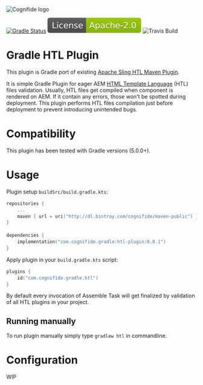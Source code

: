 ![Cognifide logo](http://cognifide.github.io/images/cognifide-logo.png)

[![Gradle Status](https://gradleupdate.appspot.com/Cognifide/gradle-aem-plugin/status.svg?random=123)](https://gradleupdate.appspot.com/Cognifide/gradle-aem-plugin/status)
[![Apache License, Version 2.0, January 2004](docs/apache-license-badge.svg)](http://www.apache.org/licenses/)
![Travis Build](https://travis-ci.org/Cognifide/gradle-aem-plugin.svg?branch=develop)

# Gradle HTL Plugin

This plugin is Gradle port of existing [Apache Sling HTL Maven Plugin](https://github.com/apache/sling-htl-maven-plugin).

It is simple Gradle Plugin for eager AEM [HTML Template Language](https://docs.adobe.com/content/help/en/experience-manager-htl/using/overview.html) (HTL) files validation. Usually, HTL files get compiled when component is rendered on AEM. If it contain any errors, those won't be spotted during deployment. This plugin performs HTL files compilation just before deployment to prevent introducing unintended bugs.

# Compatibility
This plugin has been tested with Gradle versions (5.0.0+).

# Usage

Plugin setup `buildSrc/build.gradle.kts`:

```kotlin
repositories {
    ...
    maven { url = uri("http://dl.bintray.com/cognifide/maven-public") }
}

dependencies {
    implementation("com.cognifide.gradle:htl-plugin:0.0.1")
}
```

Apply plugin in your `build.gradle.kts` script:
```kotlin
plugins {
    id("com.cognifide.gradle.htl")
}
```

By default every invocation of Assemble Task will get finalized by validation of all HTL plugins in your project.

## Running manually

To run plugin manually simply type `gradlew htl` in commandline.

# Configuration

WIP